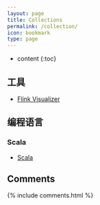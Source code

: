 ```yaml
---
layout: page
title: Collections
permalink: /collection/
icon: bookmark
type: page
---
```


* content
{:toc}

## 工具

* [Flink Visualizer](https://flink.apache.org/visualizer/)

## 编程语言

### Scala

* [Scala](https://www.scala-lang.org/)

## Comments

{% include comments.html %}
